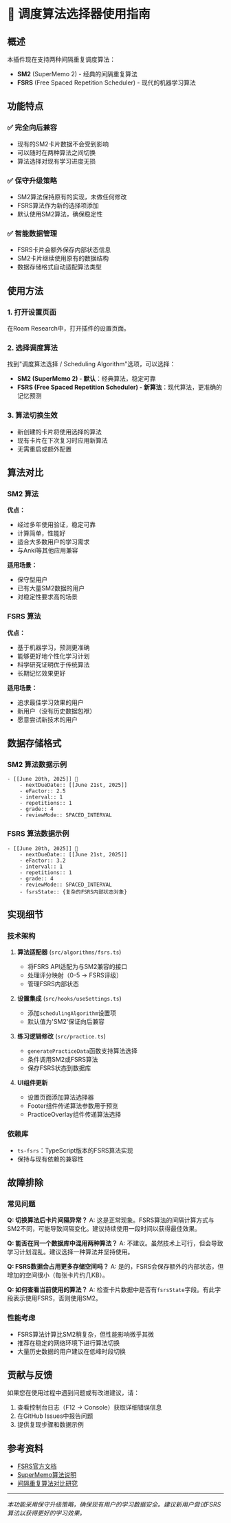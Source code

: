 # 🧠 调度算法选择器使用指南

## 概述

本插件现在支持两种间隔重复调度算法：
- **SM2** (SuperMemo 2) - 经典的间隔重复算法
- **FSRS** (Free Spaced Repetition Scheduler) - 现代的机器学习算法

## 功能特点

### ✅ 完全向后兼容
- 现有的SM2卡片数据不会受到影响
- 可以随时在两种算法之间切换
- 算法选择对现有学习进度无损

### ✅ 保守升级策略
- SM2算法保持原有的实现，未做任何修改
- FSRS算法作为新的选择项添加
- 默认使用SM2算法，确保稳定性

### ✅ 智能数据管理
- FSRS卡片会额外保存内部状态信息
- SM2卡片继续使用原有的数据结构
- 数据存储格式自动适配算法类型

## 使用方法

### 1. 打开设置页面
在Roam Research中，打开插件的设置页面。

### 2. 选择调度算法
找到"调度算法选择 / Scheduling Algorithm"选项，可以选择：
- **SM2 (SuperMemo 2) - 默认**：经典算法，稳定可靠
- **FSRS (Free Spaced Repetition Scheduler) - 新算法**：现代算法，更准确的记忆预测

### 3. 算法切换生效
- 新创建的卡片将使用选择的算法
- 现有卡片在下次复习时应用新算法
- 无需重启或额外配置

## 算法对比

### SM2 算法
**优点：**
- 经过多年使用验证，稳定可靠
- 计算简单，性能好
- 适合大多数用户的学习需求
- 与Anki等其他应用兼容

**适用场景：**
- 保守型用户
- 已有大量SM2数据的用户
- 对稳定性要求高的场景

### FSRS 算法
**优点：**
- 基于机器学习，预测更准确
- 能够更好地个性化学习计划
- 科学研究证明优于传统算法
- 长期记忆效果更好

**适用场景：**
- 追求最佳学习效果的用户
- 新用户（没有历史数据包袱）
- 愿意尝试新技术的用户

## 数据存储格式

### SM2 算法数据示例
```
- [[June 20th, 2025]] 🔵
    - nextDueDate:: [[June 21st, 2025]]
    - eFactor:: 2.5
    - interval:: 1
    - repetitions:: 1
    - grade:: 4
    - reviewMode:: SPACED_INTERVAL
```

### FSRS 算法数据示例
```
- [[June 20th, 2025]] 🔵
    - nextDueDate:: [[June 21st, 2025]]
    - eFactor:: 3.2
    - interval:: 1
    - repetitions:: 1
    - grade:: 4
    - reviewMode:: SPACED_INTERVAL
    - fsrsState:: {复杂的FSRS内部状态对象}
```

## 实现细节

### 技术架构
1. **算法适配器** (`src/algorithms/fsrs.ts`)
   - 将FSRS API适配为与SM2兼容的接口
   - 处理评分映射（0-5 → FSRS评级）
   - 管理FSRS内部状态

2. **设置集成** (`src/hooks/useSettings.ts`)
   - 添加`schedulingAlgorithm`设置项
   - 默认值为'SM2'保证向后兼容

3. **练习逻辑修改** (`src/practice.ts`)
   - `generatePracticeData`函数支持算法选择
   - 条件调用SM2或FSRS算法
   - 保存FSRS状态到数据库

4. **UI组件更新**
   - 设置页面添加算法选择器
   - Footer组件传递算法参数用于预览
   - PracticeOverlay组件传递算法选择

### 依赖库
- `ts-fsrs`：TypeScript版本的FSRS算法实现
- 保持与现有依赖的兼容性

## 故障排除

### 常见问题

**Q: 切换算法后卡片间隔异常？**
A: 这是正常现象。FSRS算法的间隔计算方式与SM2不同，可能导致间隔变化。建议持续使用一段时间以获得最佳效果。

**Q: 能否在同一个数据库中混用两种算法？**
A: 不建议。虽然技术上可行，但会导致学习计划混乱。建议选择一种算法并坚持使用。

**Q: FSRS数据会占用更多存储空间吗？**
A: 是的，FSRS会保存额外的内部状态，但增加的空间很小（每张卡片约几KB）。

**Q: 如何查看当前使用的算法？**
A: 检查卡片数据中是否有`fsrsState`字段。有此字段表示使用FSRS，否则使用SM2。

### 性能考虑
- FSRS算法计算比SM2稍复杂，但性能影响微乎其微
- 推荐在稳定的网络环境下进行算法切换
- 大量历史数据的用户建议在低峰时段切换

## 贡献与反馈

如果您在使用过程中遇到问题或有改进建议，请：
1. 查看控制台日志（F12 → Console）获取详细错误信息
2. 在GitHub Issues中报告问题
3. 提供复现步骤和数据示例

## 参考资料

- [FSRS官方文档](https://github.com/open-spaced-repetition/fsrs4anki)
- [SuperMemo算法说明](https://super-memory.com/english/ol/sm2.htm)
- [间隔重复算法对比研究](https://www.nature.com/articles/s41598-019-43111-4)

---

*本功能采用保守升级策略，确保现有用户的学习数据安全。建议新用户尝试FSRS算法以获得更好的学习效果。* 